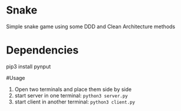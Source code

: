 # Snake
Simple snake game using some DDD and Clean Architecture methods

# Dependencies
pip3 install pynput

#Usage
1. Open two terminals and place them side by side
2. start server in one terminal:
   `python3 server.py`
3. start client in another terminal:
   `python3 client.py`
